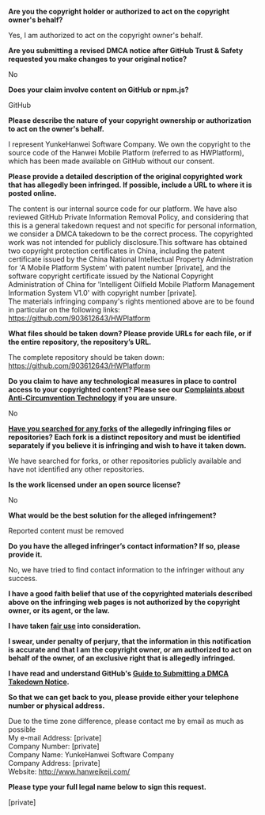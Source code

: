 **Are you the copyright holder or authorized to act on the copyright owner's behalf?**

Yes, I am authorized to act on the copyright owner's behalf.

**Are you submitting a revised DMCA notice after GitHub Trust & Safety requested you make changes to your original notice?**

No

**Does your claim involve content on GitHub or npm.js?**

GitHub

**Please describe the nature of your copyright ownership or authorization to act on the owner's behalf.**

I represent YunkeHanwei Software Company. We own the copyright to the source code of the Hanwei Mobile Platform (referred to as HWPlatform), which has been made available on GitHub without our consent.

**Please provide a detailed description of the original copyrighted work that has allegedly been infringed. If possible, include a URL to where it is posted online.**

The content is our internal source code for our platform. We have also reviewed GitHub Private Information Removal Policy, and considering that this is a general takedown request and not specific for personal information, we consider a DMCA takedown to be the correct process. The copyrighted work was not intended for publicly disclosure.This software has obtained two copyright protection certificates in China, including the patent certificate issued by the China National Intellectual Property Administration for 'A Mobile Platform System' with patent number [private], and the software copyright certificate issued by the National Copyright Administration of China for 'Intelligent Oilfield Mobile Platform Management Information System V1.0' with copyright number  [private].  
The materials infringing company's rights mentioned above are to be found in particular on the following links:  
https://github.com/903612643/HWPlatform

**What files should be taken down? Please provide URLs for each file, or if the entire repository, the repository’s URL.**

The complete repository should be taken down:  
https://github.com/903612643/HWPlatform

**Do you claim to have any technological measures in place to control access to your copyrighted content? Please see our <a href="https://docs.github.com/articles/guide-to-submitting-a-dmca-takedown-notice#complaints-about-anti-circumvention-technology">Complaints about Anti-Circumvention Technology</a> if you are unsure.**

No

**<a href="https://docs.github.com/articles/dmca-takedown-policy#b-what-about-forks-or-whats-a-fork">Have you searched for any forks</a> of the allegedly infringing files or repositories? Each fork is a distinct repository and must be identified separately if you believe it is infringing and wish to have it taken down.**

We have searched for forks, or other repositories publicly available and have not identified any other repositories.

**Is the work licensed under an open source license?**

No

**What would be the best solution for the alleged infringement?**

Reported content must be removed

**Do you have the alleged infringer’s contact information? If so, please provide it.**

No, we have tried to find contact information to the infringer without any success.

**I have a good faith belief that use of the copyrighted materials described above on the infringing web pages is not authorized by the copyright owner, or its agent, or the law.**

**I have taken <a href="https://www.lumendatabase.org/topics/22">fair use</a> into consideration.**

**I swear, under penalty of perjury, that the information in this notification is accurate and that I am the copyright owner, or am authorized to act on behalf of the owner, of an exclusive right that is allegedly infringed.**

**I have read and understand GitHub's <a href="https://docs.github.com/articles/guide-to-submitting-a-dmca-takedown-notice/">Guide to Submitting a DMCA Takedown Notice</a>.**

**So that we can get back to you, please provide either your telephone number or physical address.**

Due to the time zone difference, please contact me by email as much as possible  
My e-mail Address: [private]  
Company Number: [private]  
Company Name: YunkeHanwei Software Company  
Company Address: [private]  
Website: http://www.hanweikeji.com/  

**Please type your full legal name below to sign this request.**

[private]  
